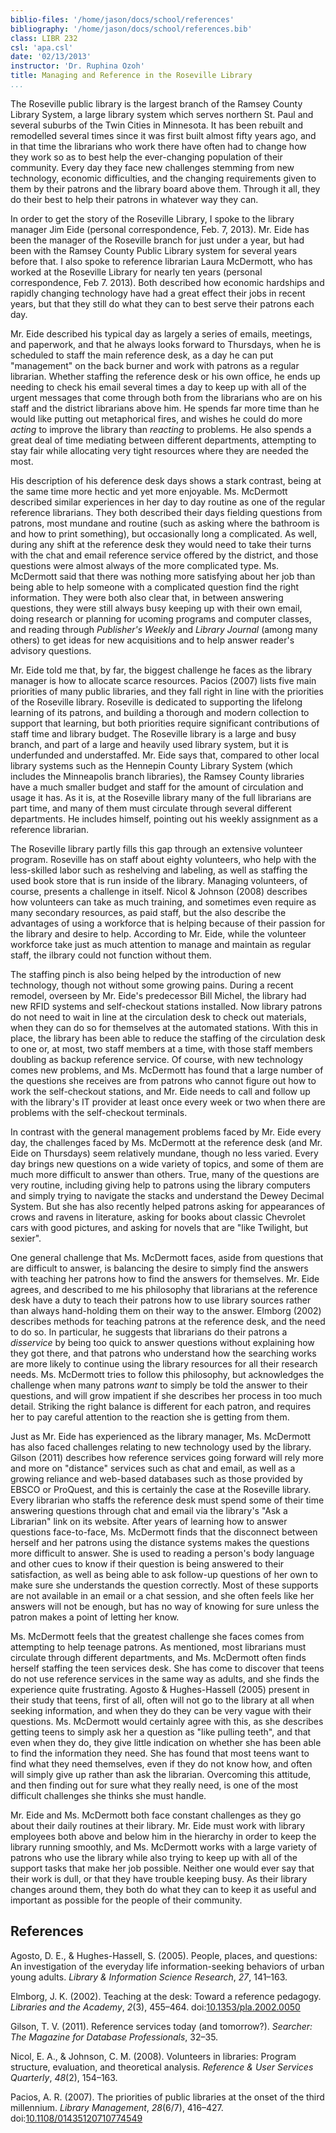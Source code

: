 ```yaml
---
biblio-files: '/home/jason/docs/school/references'
bibliography: '/home/jason/docs/school/references.bib'
class: LIBR 232
csl: 'apa.csl'
date: '02/13/2013'
instructor: 'Dr. Ruphina Ozoh'
title: Managing and Reference in the Roseville Library
...
```


The Roseville public library is the largest branch of the Ramsey County
Library System, a large library system which serves northern St. Paul
and several suburbs of the Twin Cities in Minnesota. It has been rebuilt
and remodelled several times since it was first built almost fifty years
ago, and in that time the librarians who work there have often had to
change how they work so as to best help the ever-changing population of
their community. Every day they face new challenges stemming from new
technology, economic difficulties, and the changing requirements given
to them by their patrons and the library board above them. Through it
all, they do their best to help their patrons in whatever way they can.

In order to get the story of the Roseville Library, I spoke to the
library manager Jim Eide (personal correspondence, Feb. 7, 2013). Mr.
Eide has been the manager of the Roseville branch for just under a year,
but had been with the Ramsey County Public Library system for several
years before that. I also spoke to reference librarian Laura McDermott,
who has worked at the Roseville Library for nearly ten years (personal
correspondence, Feb 7. 2013). Both described how economic hardships and
rapidly changing technology have had a great effect their jobs in recent
years, but that they still do what they can to best serve their patrons
each day.

Mr. Eide described his typical day as largely a series of emails,
meetings, and paperwork, and that he always looks forward to Thursdays,
when he is scheduled to staff the main reference desk, as a day he can
put "management" on the back burner and work with patrons as a regular
librarian. Whether staffing the reference desk or his own office, he
ends up needing to check his email several times a day to keep up with
all of the urgent messages that come through both from the librarians
who are on his staff and the district librarians above him. He spends
far more time than he would like putting out metaphorical fires, and
wishes he could do more *acting* to improve the library than *reacting*
to problems. He also spends a great deal of time mediating between
different departments, attempting to stay fair while allocating very
tight resources where they are needed the most.

His description of his deference desk days shows a stark contrast, being
at the same time more hectic and yet more enjoyable. Ms. McDermott
described similar experiences in her day to day routine as one of the
regular reference librarians. They both described their days fielding
questions from patrons, most mundane and routine (such as asking where
the bathroom is and how to print something), but occasionally long a
complicated. As well, during any shift at the reference desk they would
need to take their turns with the chat and email reference service
offered by the district, and those questions were almost always of the
more complicated type. Ms. McDermott said that there was nothing more
satisfying about her job than being able to help someone with a
complicated question find the right information. They were both also
clear that, in between answering questions, they were still always busy
keeping up with their own email, doing research or planning for ucoming
programs and computer classes, and reading through *Publisher's Weekly*
and *Library Journal* (among many others) to get ideas for new
acquisitions and to help answer reader's advisory questions.

Mr. Eide told me that, by far, the biggest challenge he faces as the
library manager is how to allocate scarce resources. Pacios (2007) lists
five main priorities of many public libraries, and they fall right in
line with the priorities of the Roseville library. Roseville is
dedicated to supporting the lifelong learning of its patrons, and
building a thorough and modern collection to support that learning, but
both priorities require significant contributions of staff time and
library budget. The Roseville library is a large and busy branch, and
part of a large and heavily used library system, but it is underfunded
and understaffed. Mr. Eide says that, compared to other local library
systems such as the Hennepin County Library System (which includes the
Minneapolis branch libraries), the Ramsey County libraries have a much
smaller budget and staff for the amount of circulation and usage it has.
As it is, at the Roseville library many of the full librarians are part
time, and many of them must circulate through several different
departments. He includes himself, pointing out his weekly assignment as
a reference librarian.

The Roseville library partly fills this gap through an extensive
volunteer program. Roseville has on staff about eighty volunteers, who
help with the less-skilled labor such as reshelving and labeling, as
well as staffing the used book store that is run inside of the library.
Managing volunteers, of course, presents a challenge in itself. Nicol &
Johnson (2008) describes how volunteers can take as much training, and
sometimes even require as many secondary resources, as paid staff, but
the also describe the advantages of using a workforce that is helping
because of their passion for the library and desire to help. According
to Mr. Eide, while the volunteer workforce take just as much attention
to manage and maintain as regular staff, the ilbrary could not function
without them.

The staffing pinch is also being helped by the introduction of new
technology, though not without some growing pains. During a recent
remodel, overseen by Mr. Eide's predecessor Bill Michel, the library had
new RFID systems and self-checkout stations installed. Now library
patrons do not need to wait in line at the circulation desk to check out
materials, when they can do so for themselves at the automated stations.
With this in place, the library has been able to reduce the staffing of
the circulation desk to one or, at most, two staff members at a time,
with those staff members doubling as backup reference service. Of
course, with new technology comes new problems, and Ms. McDermott has
found that a large number of the questions she receives are from patrons
who cannot figure out how to work the self-checkout stations, and Mr.
Eide needs to call and follow up with the library's IT provider at least
once every week or two when there are problems with the self-checkout
terminals.

In contrast with the general management problems faced by Mr. Eide every
day, the challenges faced by Ms. McDermott at the reference desk (and
Mr. Eide on Thursdays) seem relatively mundane, though no less varied.
Every day brings new questions on a wide variety of topics, and some of
them are much more difficult to answer than others. True, many of the
questions are very routine, including giving help to patrons using the
library computers and simply trying to navigate the stacks and
understand the Dewey Decimal System. But she has also recently helped
patrons asking for appearances of crows and ravens in literature, asking
for books about classic Chevrolet cars with good pictures, and asking
for novels that are "like Twilight, but sexier".

One general challenge that Ms. McDermott faces, aside from questions
that are difficult to answer, is balancing the desire to simply find the
answers with teaching her patrons how to find the answers for
themselves. Mr. Eide agrees, and described to me his philosophy that
librarians at the reference desk have a duty to teach their patrons how
to use library sources rather than always hand-holding them on their way
to the answer. Elmborg (2002) describes methods for teaching patrons at
the reference desk, and the need to do so. In particular, he suggests
that librarians do their patrons a *disservice* by being too quick to
answer questions without explaining how they got there, and that patrons
who understand how the searching works are more likely to continue using
the library resources for all their research needs. Ms. McDermott tries
to follow this philosophy, but acknowledges the challenge when many
patrons *want* to simply be told the answer to their questions, and will
grow impatient if she describes her process in too much detail. Striking
the right balance is different for each patron, and requires her to pay
careful attention to the reaction she is getting from them.

Just as Mr. Eide has experienced as the library manager, Ms. McDermott
has also faced challenges relating to new technology used by the
library. Gilson (2011) describes how reference services going forward
will rely more and more on "distance" services such as chat and email,
as well as a growing reliance and web-based databases such as those
provided by EBSCO or ProQuest, and this is certainly the case at the
Roseville library. Every librarian who staffs the reference desk must
spend some of their time answering questions through chat and email via
the library's "Ask a Librarian" link on its website. After years of
learning how to answer questions face-to-face, Ms. McDermott finds that
the disconnect between herself and her patrons using the distance
systems makes the questions more difficult to answer. She is used to
reading a person's body language and other cues to know if their
question is being answered to their satisfaction, as well as being able
to ask follow-up questions of her own to make sure she understands the
question correctly. Most of these supports are not available in an email
or a chat session, and she often feels like her answers will not be
enough, but has no way of knowing for sure unless the patron makes a
point of letting her know.

Ms. McDermott feels that the greatest challenge she faces comes from
attempting to help teenage patrons. As mentioned, most librarians must
circulate through different departments, and Ms. McDermott often finds
herself staffing the teen services desk. She has come to discover that
teens do not use reference services in the same way as adults, and she
finds the experience quite frustrating. Agosto & Hughes-Hassell (2005)
present in their study that teens, first of all, often will not go to
the library at all when seeking information, and when they do they can
be very vague with their questions. Ms. McDermott would certainly agree
with this, as she describes getting teens to simply ask her a question
as "like pulling teeth", and that even when they do, they give little
indication on whether she has been able to find the information they
need. She has found that most teens want to find what they need
themselves, even if they do not know how, and often will simply give up
rather than ask the librarian. Overcoming this attitude, and then
finding out for sure what they really need, is one of the most difficult
challenges she thinks she must handle.

Mr. Eide and Ms. McDermott both face constant challenges as they go
about their daily routines at their library. Mr. Eide must work with
library employees both above and below him in the hierarchy in order to
keep the library running smoothly, and Ms. McDermott works with a large
variety of patrons who use the library while also trying to keep up with
all of the support tasks that make her job possible. Neither one would
ever say that their work is dull, or that they have trouble keeping
busy. As their library changes around them, they both do what they can
to keep it as useful and important as possible for the people of their
community.

<div class="references">

References
----------

Agosto, D. E., & Hughes-Hassell, S. (2005). People, places, and
questions: An investigation of the everyday life information-seeking
behaviors of urban young adults. *Library & Information Science
Research*, *27*, 141–163.

Elmborg, J. K. (2002). Teaching at the desk: Toward a reference
pedagogy. *Libraries and the Academy*, *2*(3), 455–464.
doi:[10.1353/pla.2002.0050](http://dx.doi.org/10.1353/pla.2002.0050)

Gilson, T. V. (2011). Reference services today (and tomorrow?).
*Searcher: The Magazine for Database Professionals*, 32–35.

Nicol, E. A., & Johnson, C. M. (2008). Volunteers in libraries: Program
structure, evaluation, and theoretical analysis. *Reference & User
Services Quarterly*, *48*(2), 154–163.

Pacios, A. R. (2007). The priorities of public libraries at the onset of
the third millennium. *Library Management*, *28*(6/7), 416–427.
doi:[10.1108/01435120710774549](http://dx.doi.org/10.1108/01435120710774549)

</div>
